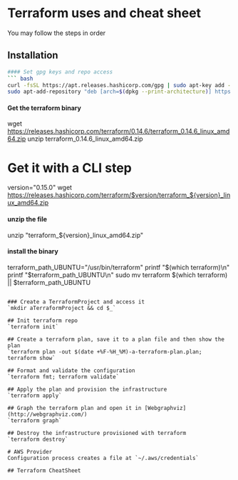 # Terraform uses and cheat sheet
You may follow the steps in order

## Installation
```bash
#### Set gpg keys and repo access
``` bash
curl -fsSL https://apt.releases.hashicorp.com/gpg | sudo apt-key add -
sudo apt-add-repository "deb [arch=$(dpkg --print-architecture)] https://apt.releases.hashicorp.com $(lsb_release -cs) main"
```

#### Get the terraform binary
wget https://releases.hashicorp.com/terraform/0.14.6/terraform_0.14.6_linux_amd64.zip
unzip terraform_0.14.6_linux_amd64.zip
# Get it with a CLI step
version="0.15.0"
wget https://releases.hashicorp.com/terraform/$version/terraform_${version}_linux_amd64.zip

#### unzip the file
unzip "terraform_${version}_linux_amd64.zip"

#### install the binary
terraform_path_UBUNTU="/usr/bin/terraform"
printf "$(which terraform)\n"
printf "$terraform_path_UBUNTU\n"
sudo mv terraform $(which terraform) || $terraform_path_UBUNTU
```

### Create a TerraformProject and access it
`mkdir aTerraformProject && cd $_`

## Init terraform repo
`terraform init`

## Create a terraform plan, save it to a plan file and then show the plan
`terraform plan -out $(date +%F-%H_%M)-a-terraform-plan.plan; terraform show`

## Format and validate the configuration
`terraform fmt; terraform validate`

## Apply the plan and provision the infrastructure
`terraform apply`

## Graph the terraform plan and open it in [Webgraphviz](http://webgraphviz.com/)
`terraform graph`

## Destroy the infrastructure provisioned with terraform
`terraform destroy`

# AWS Provider
Configuration process creates a file at `~/.aws/credentials`

## Terraform CheatSheet
